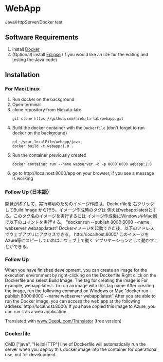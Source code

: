 WebApp
=========
Java/HttpServer/Docker test

Software Requirements
---------------
1. install [Docker](https://www.docker.com/get-started)
2. (Optional) install [Eclipse](https://www.eclipse.org) (If you would like an IDE for the editing and testing the Java code)

Installation
------------

### For Mac/Linux
1. Run docker on the background
1. Open terminal
1. clone repository from Hiekata-lab:
    ```
    git clone https://github.com/hiekata-lab/webapp.git
    ```
2. Build the docker container with the `Dockerfile` (don't forget to run docker on the background)
    ```
    cd ~/your_localFile/webapp/java
    docker build -t webapp:1.0 .
    ```
2. Run the container previously created
    ```
    docker container run --name webserver -d -p 8000:8000 webapp:1.0
    ```
2. go to http://localhost:8000/app on your browser, if you see a message is working

### Follow Up (日本語）
開発が終了して、実行環境のためのイメージ作成は、Dockerfileを
右クリックしてBuild Image から行う。イメージ作成時のタグは
例えばwebapp:latestとする。このタグ名のイメージを実行するには
イメージ作成後にWindowsやMac側で以下のコマンドを実行する。
"docker run --publish 8000:8000 --name webserver webapp:latest"
Dockerイメージを起動できた後、以下のアドレスでウェブアプリにアクセスできる。
http://localhost:8000/
このイメージをAzure等にコピーしていれば、ウェブ上で動く
アプリケーションとして動かすことができる。

### Follow Up
When you have finished development, you can create an image for the execution environment by right-clicking on the Dockerfile
Right click on the Dockerfile and select Build Image. The tag for creating the image is
For example, webapp:latest. To run an image with this tag name
After creating the image, run the following command on Windows or Mac
"docker run --publish 8000:8000 --name webserver webapp:latest"
After you are able to run the Docker image, you can access the web app at the following address:
http://localhost:8000/
If you have copied this image to Azure, you can run it as a web application.

Translated with www.DeepL.com/Translator (free version)

### Dockerfile
CMD ["java", "HelloHTTP"] line of Dockerfile
will automatically run the server when you deploy
this docker image into the container for operational use, not for development.
